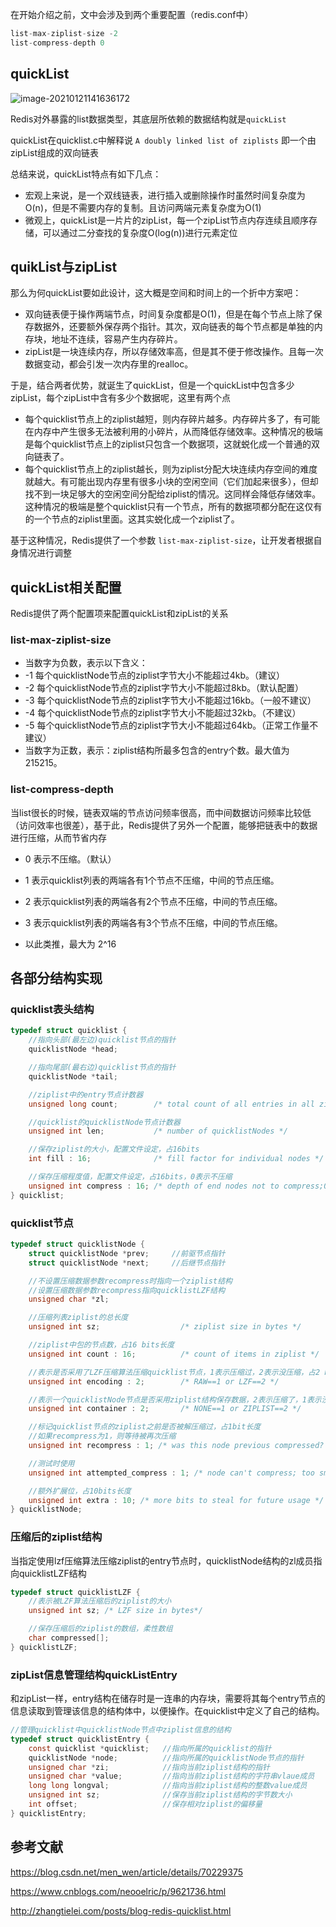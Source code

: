 

在开始介绍之前，文中会涉及到两个重要配置（redis.conf中）

```c
list-max-ziplist-size -2
list-compress-depth 0
```

## quickList 

![image-20210121141636172](https://gitee.com/Vanni/pic-bed/raw/master/img/image-20210121141636172.png)

Redis对外暴露的list数据类型，其底层所依赖的数据结构就是`quickList`

quickList在quicklist.c中解释说 `A doubly linked list of ziplists` 即一个由zipList组成的双向链表

总结来说，quickList特点有如下几点：

- 宏观上来说，是一个双线链表，进行插入或删除操作时虽然时间复杂度为O(n)，但是不需要内存的复制。且访问两端元素复杂度为O(1)
- 微观上，quickList是一片片的zipList，每一个zipList节点内存连续且顺序存储，可以通过二分查找的复杂度O(log(n))进行元素定位

## quikList与zipList

那么为何quickList要如此设计，这大概是空间和时间上的一个折中方案吧：

- 双向链表便于操作两端节点，时间复杂度都是O(1)，但是在每个节点上除了保存数据外，还要额外保存两个指针。其次，双向链表的每个节点都是单独的内存块，地址不连续，容易产生内存碎片。
- zipList是一块连续内存，所以存储效率高，但是其不便于修改操作。且每一次数据变动，都会引发一次内存里的realloc。

于是，结合两者优势，就诞生了quickList，但是一个quickList中包含多少zipList，每个zipList中含有多少个数据呢，这里有两个点

- 每个quicklist节点上的ziplist越短，则内存碎片越多。内存碎片多了，有可能在内存中产生很多无法被利用的小碎片，从而降低存储效率。这种情况的极端是每个quicklist节点上的ziplist只包含一个数据项，这就蜕化成一个普通的双向链表了。
- 每个quicklist节点上的ziplist越长，则为ziplist分配大块连续内存空间的难度就越大。有可能出现内存里有很多小块的空闲空间（它们加起来很多），但却找不到一块足够大的空闲空间分配给ziplist的情况。这同样会降低存储效率。这种情况的极端是整个quicklist只有一个节点，所有的数据项都分配在这仅有的一个节点的ziplist里面。这其实蜕化成一个ziplist了。

基于这种情况，Redis提供了一个参数 `list-max-ziplist-size`，让开发者根据自身情况进行调整

## quickList相关配置

Redis提供了两个配置项来配置quickList和zipList的关系

### list-max-ziplist-size

- 当数字为负数，表示以下含义：
- -1 每个quicklistNode节点的ziplist字节大小不能超过4kb。（建议）
- -2 每个quicklistNode节点的ziplist字节大小不能超过8kb。（默认配置）
- -3 每个quicklistNode节点的ziplist字节大小不能超过16kb。（一般不建议）
- -4 每个quicklistNode节点的ziplist字节大小不能超过32kb。（不建议）
- -5 每个quicklistNode节点的ziplist字节大小不能超过64kb。（正常工作量不建议）
- 当数字为正数，表示：ziplist结构所最多包含的entry个数。最大值为 215215。

### list-compress-depth

当list很长的时候，链表双端的节点访问频率很高，而中间数据访问频率比较低（访问效率也很差），基于此，Redis提供了另外一个配置，能够把链表中的数据进行压缩，从而节省内存

- 0 表示不压缩。（默认）

- 1 表示quicklist列表的两端各有1个节点不压缩，中间的节点压缩。

- 2 表示quicklist列表的两端各有2个节点不压缩，中间的节点压缩。

- 3 表示quicklist列表的两端各有3个节点不压缩，中间的节点压缩。

- 以此类推，最大为 2^16

  

## 各部分结构实现

### quicklist表头结构

```c
typedef struct quicklist {
    //指向头部(最左边)quicklist节点的指针
    quicklistNode *head;

    //指向尾部(最右边)quicklist节点的指针
    quicklistNode *tail;

    //ziplist中的entry节点计数器
    unsigned long count;        /* total count of all entries in all ziplists */

    //quicklist的quicklistNode节点计数器
    unsigned int len;           /* number of quicklistNodes */

    //保存ziplist的大小，配置文件设定，占16bits
    int fill : 16;              /* fill factor for individual nodes */

    //保存压缩程度值，配置文件设定，占16bits，0表示不压缩
    unsigned int compress : 16; /* depth of end nodes not to compress;0=off */
} quicklist;
```

### quicklist节点

```c
typedef struct quicklistNode {
    struct quicklistNode *prev;     //前驱节点指针
    struct quicklistNode *next;     //后继节点指针

    //不设置压缩数据参数recompress时指向一个ziplist结构
    //设置压缩数据参数recompress指向quicklistLZF结构
    unsigned char *zl;

    //压缩列表ziplist的总长度
    unsigned int sz;                  /* ziplist size in bytes */

    //ziplist中包的节点数，占16 bits长度
    unsigned int count : 16;          /* count of items in ziplist */

    //表示是否采用了LZF压缩算法压缩quicklist节点，1表示压缩过，2表示没压缩，占2 bits长度
    unsigned int encoding : 2;        /* RAW==1 or LZF==2 */

    //表示一个quicklistNode节点是否采用ziplist结构保存数据，2表示压缩了，1表示没压缩，默认是2，占2bits长度
    unsigned int container : 2;       /* NONE==1 or ZIPLIST==2 */

    //标记quicklist节点的ziplist之前是否被解压缩过，占1bit长度
    //如果recompress为1，则等待被再次压缩
    unsigned int recompress : 1; /* was this node previous compressed? */

    //测试时使用
    unsigned int attempted_compress : 1; /* node can't compress; too small */

    //额外扩展位，占10bits长度
    unsigned int extra : 10; /* more bits to steal for future usage */
} quicklistNode;
```



### 压缩后的ziplist结构

当指定使用lzf压缩算法压缩ziplist的entry节点时，quicklistNode结构的zl成员指向quicklistLZF结构

```c
typedef struct quicklistLZF {
    //表示被LZF算法压缩后的ziplist的大小
    unsigned int sz; /* LZF size in bytes*/

    //保存压缩后的ziplist的数组，柔性数组
    char compressed[];
} quicklistLZF;
```



### zipList信息管理结构quickListEntry

和zipList一样，entry结构在储存时是一连串的内存块，需要将其每个entry节点的信息读取到管理该信息的结构体中，以便操作。在quicklist中定义了自己的结构。

```c
//管理quicklist中quicklistNode节点中ziplist信息的结构
typedef struct quicklistEntry {
    const quicklist *quicklist;   //指向所属的quicklist的指针
    quicklistNode *node;          //指向所属的quicklistNode节点的指针
    unsigned char *zi;            //指向当前ziplist结构的指针
    unsigned char *value;         //指向当前ziplist结构的字符串vlaue成员
    long long longval;            //指向当前ziplist结构的整数value成员
    unsigned int sz;              //保存当前ziplist结构的字节数大小
    int offset;                   //保存相对ziplist的偏移量
} quicklistEntry;
```

## 参考文献

https://blog.csdn.net/men_wen/article/details/70229375

https://www.cnblogs.com/neooelric/p/9621736.html

http://zhangtielei.com/posts/blog-redis-quicklist.html